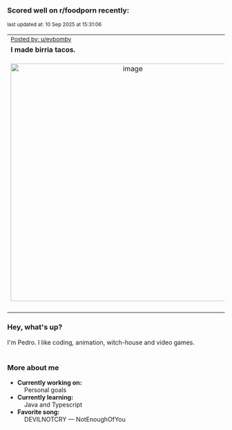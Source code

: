 ### Scored well on r/foodporn recently:

<p align="left"><sub>last updated at: 10 Sep 2025 at 15:31:06</sub></p>

|   |
| --- |
| <sub>[Posted by: u/evbomby][source]</sub> |
| **I made birria tacos.** | 
|<p align="center"> <img alt="image" src="https://i.redd.it/oluoybac8zmf1.jpeg" width="550" /> </p>|
|   |

### Hey, what's up?

I'm Pedro. I like coding, animation, witch-house and video games.<br><br>

### More about me
- **Currently working on:**  
&nbsp;&nbsp;&nbsp;&nbsp;Personal goals
- **Currently learning:**  
&nbsp;&nbsp;&nbsp;&nbsp;Java and Typescript
- **Favorite song:**  
&nbsp;&nbsp;&nbsp;&nbsp;DEVILNOTCRY — NotEnoughOfYou<br><br>

  



  
  
  
[linkedin]: https://linkedin.com/in/pedro-h-r-gomes-8a487b14a/
[gmail]: mailto:pilique11@gmail.com
[source]: https://reddit.com/r/FoodPorn/comments/1n7jm6m/i_made_birria_tacos/
[redditAPI]: https://www.reddit.com/dev/api/